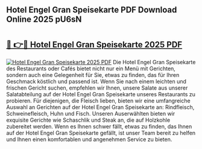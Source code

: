 ## Hotel Engel Gran Speisekarte PDF Download Online 2025 pU6sN

# <h2><a href="http://gc5hhp.nevu.top/?p=Hotel+Engel+Gran+Speisekarte">🔗 👉🔴 Hotel Engel Gran Speisekarte 2025 PDF</a></h2>

[![Hotel Engel Gran Speisekarte 2025 PDF](https://i.imgur.com/dBaPXMq.png)](http://gc5hhp.nevu.top/?p=Hotel+Engel+Gran+Speisekarte)
Die Hotel Engel Gran Speisekarte des Restaurants oder Cafés bietet nicht nur ein Menü mit Gerichten, sondern auch eine Gelegenheit für Sie, etwas zu finden, das für Ihren Geschmack köstlich und passend ist. Wenn Sie nach einem leichten und frischen Gericht suchen, empfehlen wir Ihnen, unsere Salate aus unserer Salatabteilung auf der Hotel Engel Gran Speisekarte unseres Restaurants zu probieren. Für diejenigen, die Fleisch lieben, bieten wir eine umfangreiche Auswahl an Gerichten auf der Hotel Engel Gran Speisekarte an: Rindfleisch, Schweinefleisch, Huhn und Fisch. Unseren Auserwählten bieten wir exquisite Gerichte wie Schaschlik und Steak an, die auf Holzkohle zubereitet werden. Wenn es Ihnen schwer fällt, etwas zu finden, das Ihnen auf der Hotel Engel Gran Speisekarte gefällt, ist unser Team bereit zu helfen und Ihnen einen komfortablen und angenehmen Service zu bieten.
